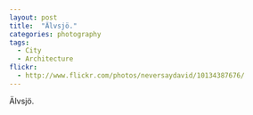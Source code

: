 ```yaml
---
layout: post
title:  "Älvsjö."
categories: photography
tags:
  - City
  - Architecture
flickr: 
  - http://www.flickr.com/photos/neversaydavid/10134387676/
---
```


Älvsjö.